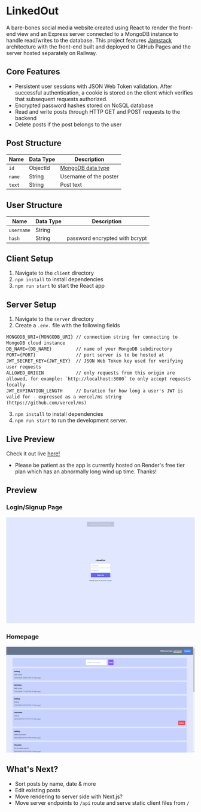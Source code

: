 # LinkedOut
A bare-bones social media website created using React to render the front-end view and an Express server connected to a MongoDB instance to handle read/writes to the database. This project features [Jamstack](https://jamstack.org/) 
architecture with the front-end built and deployed to GitHub Pages and the server hosted separately on Railway.

## Core Features
- Persistent user sessions with JSON Web Token validation. After successful authentication, a cookie is stored on the client which verifies that subsequent requests authorized.
- Encrypted password hashes stored on NoSQL database
- Read and write posts through HTTP GET and POST requests to the backend
- Delete posts if the post belongs to the user

## Post Structure
| Name        | Data Type   | Description |
| ----------- | ----------- | ----------- |
| `id`        | ObjectId    | [MongoDB data type](https://www.mongodb.com/docs/manual/reference/method/ObjectId/) |
| `name`   | String        | Username of the poster |
| `text`   | String        | Post text |

## User Structure
| Name        | Data Type   | Description |
| ----------- | ----------- | ----------- |
| `username`  | String      |             |
| `hash`      | String      | password encrypted with bcrypt |

## Client Setup
1. Navigate to the `client` directory
2. `npm install` to install dependencies
4. `npm run start` to start the React app

## Server Setup
1. Navigate to the `server` directory
2. Create a `.env.` file with the following fields
```
MONGODB_URI={MONGODB_URI} // connection string for connecting to MongoDB cloud instance
DB_NAME={DB_NAME}         // name of your MongoDB subdirectory
PORT={PORT}               // port server is to be hosted at
JWT_SECRET_KEY={JWT_KEY}  // JSON Web Token key used for verifying user requests
ALLOWED_ORIGIN            // only requests from this origin are allowed, for example: `http://localhost:3000` to only accept requests locally
JWT_EXPIRATION_LENGTH     // Duration for how long a user's JWT is valid for - expressed as a vercel/ms string (https://github.com/vercel/ms) 
```
3. `npm install` to install dependencies
4. `npm run start` to run the development server.

## Live Preview
Check it out live [here!](https://raymozou.github.io/linked-out/)
- Please be patient as the app is currently hosted on Render's free tier plan which has an abnormally long wind up time. Thanks!

## Preview
### Login/Signup Page
![sign up page](./demo2.png)
### Homepage
![homepage](./demo1.png)

## What's Next?
- Sort posts by name, date & more
- Edit existing posts
- Move rendering to server side with Next.js?
- Move server endpoints to `/api` route and serve static client files from `/`
